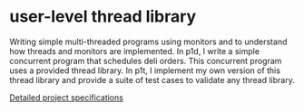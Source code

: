 # user-level thread library
Writing simple multi-threaded programs using monitors and to understand how threads and monitors are implemented. In p1d, I write a simple concurrent program that schedules deli orders. This concurrent program uses a provided thread library. 
In p1t, I implement my own version of this thread library and provide a suite of test cases to validate any thread library.

[Detailed project specifications](https://users.cs.duke.edu/~chase/cps310/p1.html)

